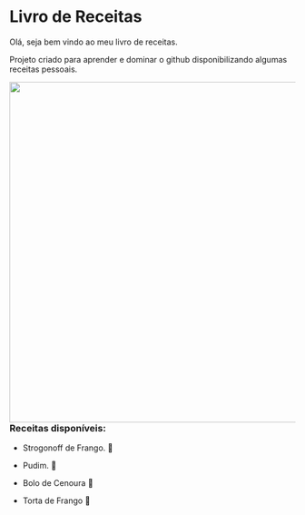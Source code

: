 # Livro de Receitas 

Olá, seja bem vindo ao meu livro de receitas.

Projeto criado para aprender e dominar o github disponibilizando algumas receitas pessoais.

<center>
<img align="right" width="600" src="https://user-images.githubusercontent.com/96539606/169671890-41166802-430b-4027-8e0e-a825ddff1bf1.png">
</center>

### Receitas disponíveis:

- Strogonoff de Frango. 🐔

- Pudim. 🍮
- Bolo de Cenoura 🍰
- Torta de Frango 🥮
